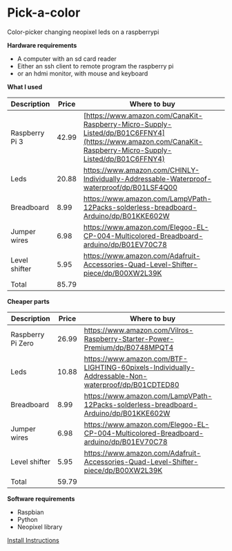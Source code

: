 # Pick-a-color
Color-picker changing neopixel leds on a raspberrypi

**Hardware requirements**
 - A computer with an sd card reader
 - Either an ssh client to remote program the raspberry pi
 - or an hdmi monitor, with mouse and keyboard

**What I used**

| Description| Price | Where to buy|
|---|---|---|
| Raspberry Pi 3 | 42.99 | [https://www.amazon.com/CanaKit-Raspberry-Micro-Supply-Listed/dp/B01C6FFNY4](https://www.amazon.com/CanaKit-Raspberry-Micro-Supply-Listed/dp/B01C6FFNY4) |
|Leds | 20.88 | https://www.amazon.com/CHINLY-Individually-Addressable-Waterproof-waterproof/dp/B01LSF4Q00 |
|Breadboard | 8.99 | https://www.amazon.com/LampVPath-12Packs-solderless-breadboard-Arduino/dp/B01KKE602W |
|Jumper wires | 6.98 | https://www.amazon.com/Elegoo-EL-CP-004-Multicolored-Breadboard-arduino/dp/B01EV70C78 |
|Level shifter | 5.95 | https://www.amazon.com/Adafruit-Accessories-Quad-Level-Shifter-piece/dp/B00XW2L39K |
|Total| 85.79 | |

**Cheaper parts**

|Description|Price | Where to buy|
|---|---|---|
| Raspberry Pi Zero | 26.99 | https://www.amazon.com/Vilros-Raspberry-Starter-Power-Premium/dp/B0748MPQT4 |
|Leds | 10.88 | https://www.amazon.com/BTF-LIGHTING-60pixels-Individually-Addressable-Non-waterproof/dp/B01CDTED80 |
|Breadboard | 8.99 | https://www.amazon.com/LampVPath-12Packs-solderless-breadboard-Arduino/dp/B01KKE602W |
|Jumper wires | 6.98 | https://www.amazon.com/Elegoo-EL-CP-004-Multicolored-Breadboard-arduino/dp/B01EV70C78 |
|Level shifter | 5.95 | https://www.amazon.com/Adafruit-Accessories-Quad-Level-Shifter-piece/dp/B00XW2L39K |
|Total| 59.79 | |

**Software requirements**
 - Raspbian
 - Python
 - Neopixel library

[Install Instructions](https://github.com/MattMakesStuff/Pick-a-color/wiki/Install-Instructions)
